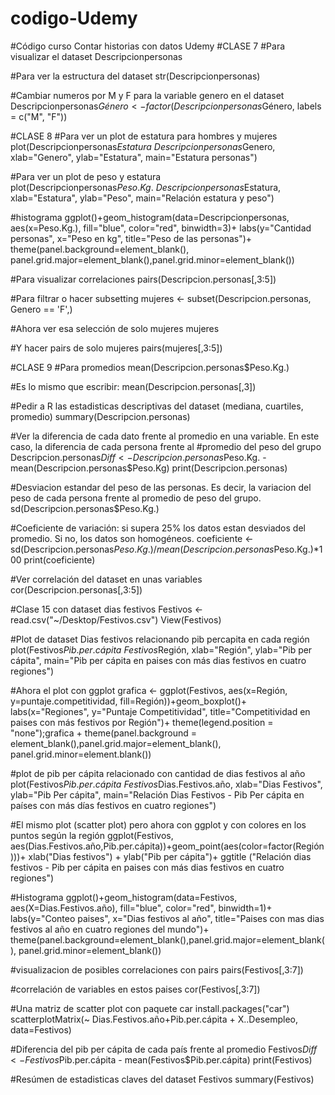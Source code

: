 # codigo-Udemy
#Código curso Contar historias con datos Udemy
#CLASE 7
#Para visualizar el dataset
Descripcionpersonas

#Para ver la estructura del dataset
str(Descripcionpersonas)

#Cambiar numeros por M y F para la variable genero en el dataset
Descripcionpersonas$Género <- factor(Descripcionpersonas$Género, labels = c("M", "F"))

#CLASE 8
#Para ver un plot de estatura para hombres y mujeres
plot(Descripcionpersonas$Estatura~Descripcionpersonas$Genero, xlab="Genero", ylab="Estatura", main="Estatura personas")

#Para ver un plot de peso y estatura
plot(Descripcionpersonas$Peso.Kg.~Descripcionpersonas$Estatura, xlab="Estatura", ylab="Peso", main="Relación estatura y peso")

#histograma
ggplot()+geom_histogram(data=Descripcionpersonas, aes(x=Peso.Kg.), fill="blue", color="red", binwidth=3)+
labs(y="Cantidad personas", x="Peso en kg",
title="Peso de las personas")+
theme(panel.background=element_blank(), panel.grid.major=element_blank(),panel.grid.minor=element_blank())

#Para visualizar correlaciones
pairs(Descripcion.personas[,3:5])

#Para filtrar o hacer subsetting
mujeres <- subset(Descripcion.personas, Genero == 'F',)

#Ahora ver esa selección de solo mujeres
mujeres

#Y hacer pairs de solo mujeres
pairs(mujeres[,3:5])

#CLASE 9
#Para promedios
mean(Descripcion.personas$Peso.Kg.)

#Es lo mismo que escribir:
mean(Descripcion.personas[,3])

#Pedir a R las estadisticas descriptivas del dataset (mediana, cuartiles, promedio)
summary(Descripcion.personas)

#Ver la diferencia de cada dato frente al promedio en una variable. En este caso, la diferencia de cada persona frente al
#promedio del peso del grupo
Descripcion.personas$Diff <- Descripcion.personas$Peso.Kg. - mean(Descripcion.personas$Peso.Kg)
print(Descripcion.personas)

#Desviacion estandar del peso de las personas. Es decir, la variacion del peso de cada persona frente al promedio de peso del grupo.
sd(Descripcion.personas$Peso.Kg.)

#Coeficiente de variación: si supera 25% los datos estan desviados del promedio. Si no, los datos son homogéneos.
coeficiente <- sd(Descripcion.personas$Peso.Kg.)/mean(Descripcion.personas$Peso.Kg.)*100
print(coeficiente)

#Ver correlación del dataset en unas variables
cor(Descripcion.personas[,3:5])

#Clase 15 con dataset dias festivos
Festivos <- read.csv("~/Desktop/Festivos.csv")
View(Festivos)

#Plot de dataset Dias festivos relacionando pib percapita en cada región
plot(Festivos$Pib.per.cápita ~ Festivos$Región, xlab="Región", ylab="Pib per cápita", main="Pib per cápita en paises con más dias festivos en cuatro regiones")

#Ahora el plot con ggplot
grafica <- ggplot(Festivos, aes(x=Región, y=puntaje.competitividad, fill=Región))+geom_boxplot()+
labs(x="Regiones", y="Puntaje Competitividad", title="Competitividad en paises con más festivos por Región")+
theme(legend.position = "none");grafica +
theme(panel.background = element_blank(),panel.grid.major=element_blank(),
panel.grid.minor=element.blank())

#plot de pib per cápita relacionado con cantidad de dias festivos al año
plot(Festivos$Pib.per.cápita ~ Festivos$Dias.Festivos.año, xlab="Dias Festivos", ylab="Pib Per cápita",
main="Relación Dias Festivos - Pib Per cápita en países con más días festivos en cuatro regiones")

#El mismo plot (scatter plot) pero ahora con ggplot y con colores en los puntos según la región
ggplot(Festivos, aes(Dias.Festivos.año,Pib.per.cápita))+geom_point(aes(color=factor(Región)))+
xlab("Dias festivos") + ylab("Pib per cápita")+
ggtitle ("Relación dias festivos - Pib per cápita en paises con más dias festivos en cuatro regiones")

#Histograma
ggplot()+geom_histogram(data=Festivos, aes(X=Dias.Festivos.año),
fill="blue", color="red", binwidth=1)+
labs(y="Conteo paises", x="Dias festivos al año",
title="Paises con mas dias festivos al año en cuatro regiones del mundo")+
theme(panel.background=element_blank(),panel.grid.major=element_blank(),
panel.grid.minor=element_blank())

#visualizacion de posibles correlaciones con pairs
pairs(Festivos[,3:7])

#correlación de variables en estos paises
cor(Festivos[,3:7])

#Una matriz de scatter plot con paquete car
install.packages("car")
scatterplotMatrix(~ Dias.Festivos.año+Pib.per.cápita + X..Desempleo, data=Festivos)

#Diferencia del pib per cápita de cada país frente al promedio
Festivos$Diff <- Festivos$Pib.per.cápita - mean(Festivos$Pib.per.cápita)
print(Festivos)

#Resúmen de estadisticas claves del dataset Festivos
summary(Festivos)


























